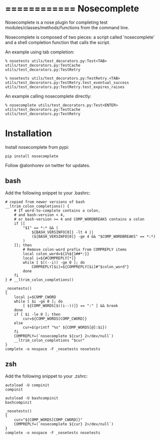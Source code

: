 ============
Nosecomplete
============

Nosecomplete is a nose plugin for completing test modules/classes/methods/functions from the command line.

Nosecomplete is composed of two pieces: a script called 'nosecomplete' and a shell completion function that calls the script.

An example using tab completion:

    % nosetests utils/test_decorators.py:Test<TAB>
    utils/test_decorators.py:TestCache
	utils/test_decorators.py:TestRetry

    % nosetests utils/test_decorators.py:TestRetry.<TAB>
    utils/test_decorators.py:TestRetry.test_eventual_success
	utils/test_decorators.py:TestRetry.test_expires_raises

An example calling nosecomplete directly:

	% nosecomplete utils/test_decorators.py:Test<ENTER>
    utils/test_decorators.py:TestCache
	utils/test_decorators.py:TestRetry

Installation
============

Install nosecomplete from pypi:

	pip install nosecomplete

Follow @alonhorev on twitter for updates.

bash
----

Add the following snippet to your .bashrc:

    # copied from newer versions of bash
    __ltrim_colon_completions() {
        # If word-to-complete contains a colon,
        # and bash-version < 4,
        # or bash-version >= 4 and COMP_WORDBREAKS contains a colon
        if [[
            "$1" == *:* && (
                ${BASH_VERSINFO[0]} -lt 4 ||
                (${BASH_VERSINFO[0]} -ge 4 && "$COMP_WORDBREAKS" == *:*)
            )
        ]]; then
            # Remove colon-word prefix from COMPREPLY items
            local colon_word=${1%${1##*:}}
            local i=${#COMPREPLY[*]}
            while [ $((--i)) -ge 0 ]; do
                COMPREPLY[$i]=${COMPREPLY[$i]#"$colon_word"}
            done
        fi
    } # __ltrim_colon_completions()

    _nosetests()
    {
        local i=$COMP_CWORD
        while [ $i -ge 0 ]; do
            [ ${COMP_WORDS[$((i--))]} == ":" ] && break
        done
        if [ $i -le 0 ]; then
            cur=${COMP_WORDS[COMP_CWORD]}
        else
            cur=$(printf "%s" ${COMP_WORDS[@]:$i})
        fi
        COMPREPLY=(`nosecomplete ${cur} 2>/dev/null`)
        __ltrim_colon_completions "$cur"
    }
    complete -o nospace -F _nosetests nosetests

zsh
---

Add the following snippet to your .zshrc:

    autoload -U compinit
    compinit

    autoload -U bashcompinit
    bashcompinit

    _nosetests()
    {
        cur="${COMP_WORDS[COMP_CWORD]}"
        COMPREPLY=(`nosecomplete ${cur} 2>/dev/null`)
    }
    complete -o nospace -F _nosetests nosetests
